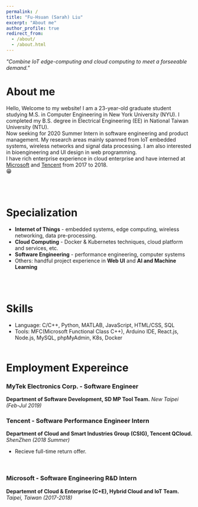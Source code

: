 ```yaml
---
permalink: /
title: "Fu-Hsuan (Sarah) Liu"
excerpt: "About me"
author_profile: true
redirect_from: 
  - /about/
  - /about.html
---
```


*"Combine IoT edge-computing and cloud computing to meet a forseeable demand."*

About me 
======
Hello, Welcome to my website! I am a 23-year-old graduate student studying M.S. in Computer Engineering in New York University (NYU). I completed my B.S. degree in Electrical Engineering (EE) in National Taiwan University (NTU). <br/> Now seeking for 2020 Summer Intern in software engineering and product management.
My research areas mainly spanned from IoT embedded systems, wireless networks and signal data processing. I am also interested in bioengineering and UI design in web programming. <br/>
I have rich enterprise experience in cloud enterprise and have interned at [Microsoft](https://www.microsoft.com/zh-tw/) and [Tencent](https://www.tencent.com/zh-cn/index.html) from 2017 to 2018. <br/>
:grin:

<br><br>


Specialization
======
* <b>Internet of Things</b> - embedded systems, edge computing, wireless networking, data pre-processing.
* <b>Cloud Computing</b> - Docker & Kubernetes techniques, cloud platform and services, etc.
* <b>Software Engineering</b> - performance engineering, computer systems
* Others: handful project experience in <b>Web UI</b> and <b>AI and Machine Learning</b>

<br><br>


Skills 
======
* Language: C/C++, Python, MATLAB, JavaScript, HTML/CSS, SQL 
* Tools: MFC(Microsoft Functional Class C++), Arduino IDE, React.js, Node.js, MySQL, phpMyAdmin, K8s, Docker 
<br><br>

Employment Expereince
======
### MyTek Electronics Corp. - Software Engineer
<b>Department of Software Development, SD MP Tool Team.</b> <i> New Taipei (Feb-Jul 2019)</i>
<br>

### Tencent - Software Performance Engineer Intern
<b>Department of Cloud and Smart Industries Group (CSIG), Tencent QCloud.</b> <i> ShenZhen (2018 Summer)</i>
* Recieve full-time return offer.
<br>

### Microsoft - Software Engineering R&D Intern
<b>Departemnt of Cloud & Enterprise (C+E), Hybrid Cloud and IoT Team.</b>  <i>Taipei, Taiwan (2017-2018)</i>
<br>
 
